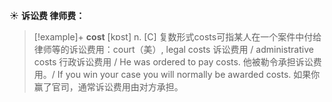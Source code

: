 ☀ <span class="category">**诉讼费 律师费：**</span>
>[!example]+ <span class="vocabulary">**cost**</span> [kɒst] 
> <span class="definition">n. [C] 复数形式costs可指某人在一个案件中付给律师等的诉讼费用：</span>court（美）, legal costs 诉讼费用 / administrative costs 行政诉讼费用 / He was ordered to pay costs. 他被勒令承担诉讼费用。/ If you win your case you will normally be awarded costs. 如果你赢了官司，通常诉讼费用由对方承担。

